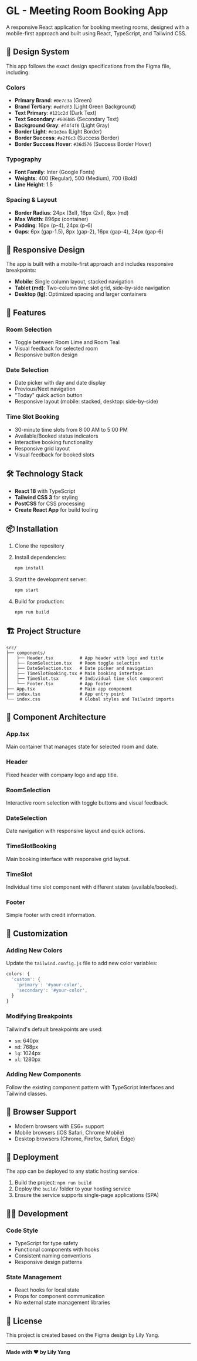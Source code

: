 # GL - Meeting Room Booking App

A responsive React application for booking meeting rooms, designed with a mobile-first approach and built using React, TypeScript, and Tailwind CSS.

## 🎨 Design System

This app follows the exact design specifications from the Figma file, including:

### Colors
- **Primary Brand**: `#0e7c3a` (Green)
- **Brand Tertiary**: `#edfdf3` (Light Green Background)
- **Text Primary**: `#121c2d` (Dark Text)
- **Text Secondary**: `#606b85` (Secondary Text)
- **Background Gray**: `#f4f4f6` (Light Gray)
- **Border Light**: `#e1e3ea` (Light Border)
- **Border Success**: `#a2f6c3` (Success Border)
- **Border Success Hover**: `#36d576` (Success Border Hover)

### Typography
- **Font Family**: Inter (Google Fonts)
- **Weights**: 400 (Regular), 500 (Medium), 700 (Bold)
- **Line Height**: 1.5

### Spacing & Layout
- **Border Radius**: 24px (3xl), 16px (2xl), 8px (md)
- **Max Width**: 896px (container)
- **Padding**: 16px (p-4), 24px (p-6)
- **Gaps**: 6px (gap-1.5), 8px (gap-2), 16px (gap-4), 24px (gap-6)

## 📱 Responsive Design

The app is built with a mobile-first approach and includes responsive breakpoints:

- **Mobile**: Single column layout, stacked navigation
- **Tablet (md)**: Two-column time slot grid, side-by-side navigation
- **Desktop (lg)**: Optimized spacing and larger containers

## 🚀 Features

### Room Selection
- Toggle between Room Lime and Room Teal
- Visual feedback for selected room
- Responsive button design

### Date Selection
- Date picker with day and date display
- Previous/Next navigation
- "Today" quick action button
- Responsive layout (mobile: stacked, desktop: side-by-side)

### Time Slot Booking
- 30-minute time slots from 8:00 AM to 5:00 PM
- Available/Booked status indicators
- Interactive booking functionality
- Responsive grid layout
- Visual feedback for booked slots

## 🛠️ Technology Stack

- **React 18** with TypeScript
- **Tailwind CSS 3** for styling
- **PostCSS** for CSS processing
- **Create React App** for build tooling

## 📦 Installation

1. Clone the repository
2. Install dependencies:
   ```bash
   npm install
   ```

3. Start the development server:
   ```bash
   npm start
   ```

4. Build for production:
   ```bash
   npm run build
   ```

## 🏗️ Project Structure

```
src/
├── components/
│   ├── Header.tsx          # App header with logo and title
│   ├── RoomSelection.tsx   # Room toggle selection
│   ├── DateSelection.tsx   # Date picker and navigation
│   ├── TimeSlotBooking.tsx # Main booking interface
│   ├── TimeSlot.tsx        # Individual time slot component
│   └── Footer.tsx          # App footer
├── App.tsx                 # Main app component
├── index.tsx               # App entry point
└── index.css               # Global styles and Tailwind imports
```

## 🎯 Component Architecture

### App.tsx
Main container that manages state for selected room and date.

### Header
Fixed header with company logo and app title.

### RoomSelection
Interactive room selection with toggle buttons and visual feedback.

### DateSelection
Date navigation with responsive layout and quick actions.

### TimeSlotBooking
Main booking interface with responsive grid layout.

### TimeSlot
Individual time slot component with different states (available/booked).

### Footer
Simple footer with credit information.

## 🔧 Customization

### Adding New Colors
Update the `tailwind.config.js` file to add new color variables:

```javascript
colors: {
  'custom': {
    'primary': '#your-color',
    'secondary': '#your-color',
  }
}
```

### Modifying Breakpoints
Tailwind's default breakpoints are used:
- `sm`: 640px
- `md`: 768px
- `lg`: 1024px
- `xl`: 1280px

### Adding New Components
Follow the existing component pattern with TypeScript interfaces and Tailwind classes.

## 📱 Browser Support

- Modern browsers with ES6+ support
- Mobile browsers (iOS Safari, Chrome Mobile)
- Desktop browsers (Chrome, Firefox, Safari, Edge)

## 🚀 Deployment

The app can be deployed to any static hosting service:

1. Build the project: `npm run build`
2. Deploy the `build/` folder to your hosting service
3. Ensure the service supports single-page applications (SPA)

## 👨‍💻 Development

### Code Style
- TypeScript for type safety
- Functional components with hooks
- Consistent naming conventions
- Responsive design patterns

### State Management
- React hooks for local state
- Props for component communication
- No external state management libraries

## 📄 License

This project is created based on the Figma design by Lily Yang.

---

**Made with ❤️ by Lily Yang**
